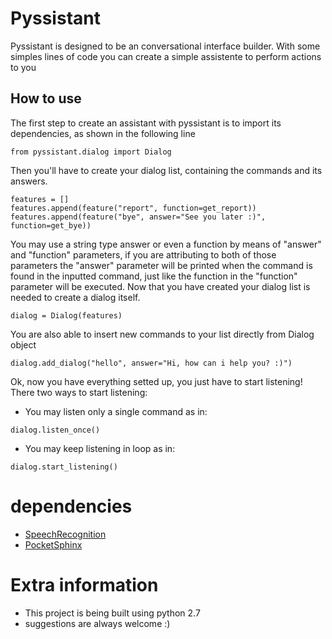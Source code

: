 # Pyssistant

Pyssistant is designed to be an conversational interface builder. With some simples lines of code you can create a simple assistente to perform actions to you

## How to use

The first step to create an assistant with pyssistant is to import its dependencies, as shown in the following line

```
from pyssistant.dialog import Dialog
```

Then you'll have to create your dialog list, containing the commands and its answers.

```
features = []
features.append(feature("report", function=get_report))
features.append(feature("bye", answer="See you later :)", function=get_bye))
```

You may use a string type answer or even a function by means of "answer" and "function" parameters, if you are attributing to both of those parameters the "answer" parameter will be printed when the command is found in the inputted command, just like the function in the "function" parameter will be executed. Now that you have created your dialog list is needed to create a dialog itself.

```
dialog = Dialog(features)
```

You are also able to insert new commands to your list directly from Dialog object

```
dialog.add_dialog("hello", answer="Hi, how can i help you? :)")
```

Ok, now you have everything setted up, you just have to start listening! There two ways to start listening:

* You may listen only a single command as in:

```
dialog.listen_once()
```

* You may keep listening in loop as in:

```
dialog.start_listening()
```

# dependencies

* [SpeechRecognition](https://pypi.python.org/pypi/SpeechRecognition/)
* [PocketSphinx](https://github.com/cmusphinx/pocketsphinx)

# Extra information

* This project is being built using python 2.7
* suggestions are always welcome :)
